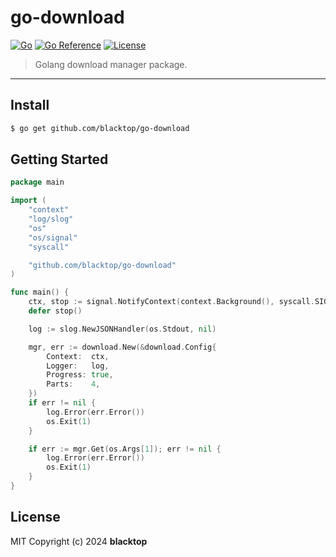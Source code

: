 # go-download

[![Go](https://github.com/blacktop/go-download/actions/workflows/go.yml/badge.svg)](https://github.com/blacktop/go-download/actions/workflows/go.yml) [![Go Reference](https://pkg.go.dev/badge/github.com/blacktop/go-download.svg)](https://pkg.go.dev/github.com/blacktop/go-download) [![License](http://img.shields.io/:license-mit-blue.svg)](http://doge.mit-license.org)

> Golang download manager package.

---

## Install

```bash
$ go get github.com/blacktop/go-download
```

## Getting Started

```go
package main

import (
	"context"
	"log/slog"
	"os"
	"os/signal"
	"syscall"    

    "github.com/blacktop/go-download"
)

func main() {
    ctx, stop := signal.NotifyContext(context.Background(), syscall.SIGINT, syscall.SIGTERM)
    defer stop()

    log := slog.NewJSONHandler(os.Stdout, nil)

    mgr, err := download.New(&download.Config{
        Context:  ctx,
        Logger:   log,
        Progress: true,
        Parts:    4,
    })
    if err != nil {
		log.Error(err.Error())
		os.Exit(1)
    }

    if err := mgr.Get(os.Args[1]); err != nil {
		log.Error(err.Error())
		os.Exit(1)
    }
}
```

## License

MIT Copyright (c) 2024 **blacktop**